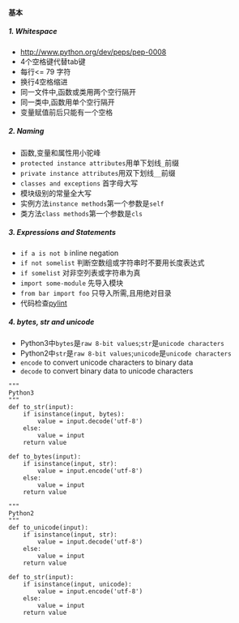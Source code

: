 #### 基本
##### 1.    Whitespace
*    http://www.python.org/dev/peps/pep-0008
*    4个空格键代替tab键
*    每行<= 79 字符
*    换行4空格缩进
*    同一文件中,函数或类用两个空行隔开
*    同一类中,函数用单个空行隔开
*    变量赋值前后只能有一个空格

##### 2.    Naming
*    函数,变量和属性用小驼峰
*    `protected instance attributes`用单下划线`_`前缀
*    `private instance attributes`用双下划线`__`前缀
*    `classes and exceptions` 首字母大写
*    模块级别的常量全大写
*    实例方法`instance methods`第一个参数是`self`
*    类方法`class methods`第一个参数是`cls`

##### 3.    Expressions and Statements
*    `if a is not b` inline negation
*    `if not somelist` 判断空数组或字符串时不要用长度表达式
*    `if somelist` 对非空列表或字符串为真
*    `import some-module` 先导入模块
*    `from bar import foo` 只导入所需,且用绝对目录
*    代码检查[pylint](http://www.pylint.org/)

##### 4.    bytes, str and unicode
*    Python3中`bytes`是`raw 8-bit values`;`str`是`unicode characters`
*    Python2中`str`是`raw 8-bit values`;`unicode`是`unicode characters`
*    `encode` to convert unicode characters to binary data
*    `decode` to convert binary data to unicode characters

```
"""
Python3
"""
def to_str(input):
    if isinstance(input, bytes):
        value = input.decode('utf-8')
    else:
        value = input
    return value

def to_bytes(input):
    if isinstance(input, str):
        value = input.encode('utf-8')
    else:
        value = input
    return value
```

```
"""
Python2
"""
def to_unicode(input):
    if isinstance(input, str):
        value = input.decode('utf-8')
    else:
        value = input
    return value

def to_str(input):
    if isinstance(input, unicode):
        value = input.encode('utf-8')
    else:
        value = input
    return value
```
